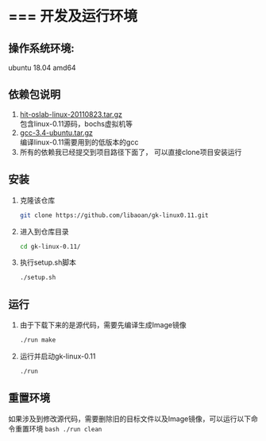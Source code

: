 ===
开发及运行环境
===
## 操作系统环境: 
ubuntu 18.04 amd64

## 依赖包说明
1. [hit-oslab-linux-20110823.tar.gz](https://github.com/hoverwinter/HIT-OSLab/tree/master/Resources)		
	包含linux-0.11源码，bochs虚拟机等
2. [gcc-3.4-ubuntu.tar.gz](https://github.com/hoverwinter/HIT-OSLab/tree/master/Resources)		
	编译linux-0.11需要用到的低版本的gcc 
3. 所有的依赖我已经提交到项目路径下面了， 可以直接clone项目安装运行

## 安装
1. 克隆该仓库
	```bash
	git clone https://github.com/libaoan/gk-linux0.11.git
	```
2. 进入到仓库目录
	```bash
	cd gk-linux-0.11/
	```
3. 执行setup.sh脚本
	```bash
	./setup.sh
	```

## 运行
1. 由于下载下来的是源代码，需要先编译生成Image镜像
	```bash
	./run make
	```
2. 运行并启动gk-linux-0.11
	```bash
	./run 
	```
## 重置环境
如果涉及到修改源代码，需要删除旧的目标文件以及Image镜像，可以运行以下命令重置环境
	```bash
	./run clean
	```

